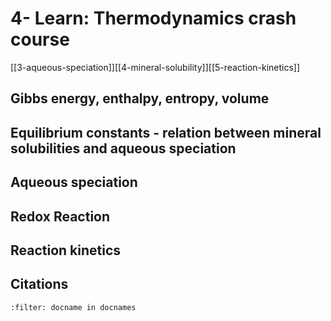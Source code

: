 # 4- Learn: Thermodynamics crash course
[[3-aqueous-speciation]][[4-mineral-solubility]][[5-reaction-kinetics]]

## Gibbs energy, enthalpy, entropy, volume

## Equilibrium constants - relation between mineral solubilities and aqueous speciation
## Aqueous speciation

## Redox Reaction
## Reaction kinetics






## Citations

```{bibliography}
:filter: docname in docnames
```